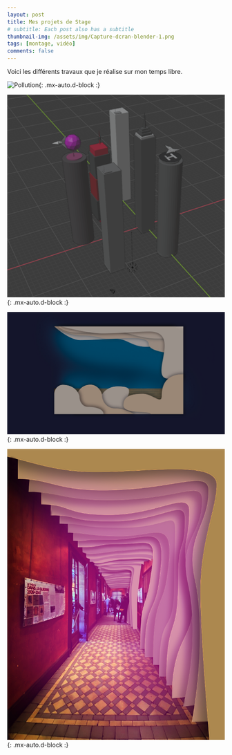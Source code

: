 ```yaml
---
layout: post
title: Mes projets de Stage
# subtitle: Each post also has a subtitle
thumbnail-img: /assets/img/Capture-dcran-blender-1.png
tags: [montage, vidéo]
comments: false
---
```


Voici les différents travaux que je réalise sur mon temps libre.

![Pollution](){: .mx-auto.d-block :}

![Qiff1](/assets/img/Capture-dcran-blender-1.png){: .mx-auto.d-block :}

![Qiff2](/assets/img/bar-2.png){: .mx-auto.d-block :}

![Qiff3](/assets/img/quiff.png){: .mx-auto.d-block :}
